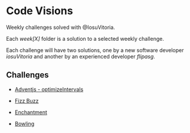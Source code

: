 # Code Visions
Weekly challenges solved with @IosuVitoria.

Each *week[X]* folder is a solution to a selected weekly challenge.

Each challenge will have two solutions, one by a new software developer *iosuVitoria* and another by an experienced developer *flipasg*.

## Challenges

- [Adventjs - optimizeIntervals](https://github.com/flipasg/code-visions/tree/main/week1)

- [Fizz Buzz](https://github.com/flipasg/code-visions/tree/main/week2)

- [Enchantment](https://github.com/flipasg/code-visions/tree/main/week3)

- [Bowling](https://github.com/flipasg/code-visions/tree/main/week4)

